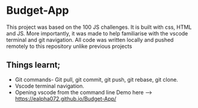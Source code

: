 # Budget-App
This project was based on the 100 JS challenges. It is built with css, HTML and JS. More importantly, it was made to help familiarise with the vscode terminal and git navigation. All code was written locally and pushed remotely to this repository unlike previous projects
## Things learnt;
   * Git commands- Git pull, git commit, git push, git rebase, git clone.
   * Vscode terminal navigation.
   * Opening vscode from the command line
Demo here --> https://ealpha072.github.io/Budget-App/
